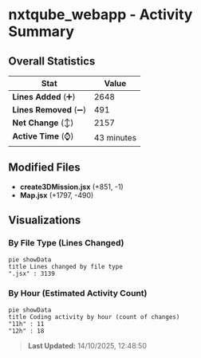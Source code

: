 # nxtqube_webapp - Activity Summary 

## Overall Statistics

| Stat                   | Value                                                             |
| ---------------------- | ----------------------------------------------------------------- |
| **Lines Added** (➕)   | 2648                                          |
| **Lines Removed** (➖) | 491                                        |
| **Net Change** (↕)    | 2157                |
| **Active Time** (⌚)   | 43 minutes |


## Modified Files
- **create3DMission.jsx** (+851, -1)
- **Map.jsx** (+1797, -490)

## Visualizations

### By File Type (Lines Changed)

```mermaid
pie showData
title Lines changed by file type
".jsx" : 3139
```

### By Hour (Estimated Activity Count)

```mermaid
pie showData
title Coding activity by hour (count of changes)
"11h" : 11
"12h" : 18
```


> **Last Updated:** 14/10/2025, 12:48:50